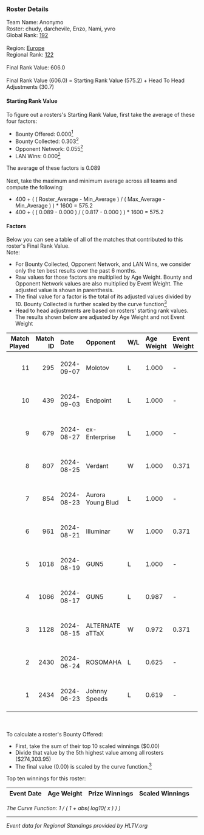 ### Roster Details<br />
Team Name: Anonymo<br />
Roster: chudy, darchevile, Enzo, Nami, yvro<br />
Global Rank: [192](../../standings_global_2024_09_18.md)<br />
<br />
Region: [Europe]( ../../standings_europe_2024_09_18.md)<br />
Regional Rank: [122]( ../../standings_europe_2024_09_18.md)<br />
<br />
Final Rank Value:  606.0<br />
<br />
Final Rank Value (606.0) = Starting Rank Value (575.2) + Head To Head Adjustments (30.7)<br />

#### Starting Rank Value<br />
To figure out a rosters's Starting Rank Value, first take the average of these four factors:<br />
- Bounty Offered: 0.000[<sup>1</sup>](#table2)
- Bounty Collected: 0.303[<sup>2</sup>](#table1)
- Opponent Network: 0.055[<sup>2</sup>](#table1)
- LAN Wins: 0.000[<sup>2</sup>](#table1)

The average of these factors is 0.089<br />
<br />
Next, take the maximum and minimum average across all teams and compute the following:<br />
- 400 + ( ( Roster_Average - Min_Average ) / ( Max_Average - Min_Average ) ) * 1600 = 575.2
- 400 + ( ( 0.089 - 0.000 ) / ( 0.817 - 0.000 ) ) * 1600 = 575.2


#### Factors<br />
Below you can see a table of all of the matches that contributed to this roster's Final Rank Value.<br />
Note:<br />

- For Bounty Collected, Opponent Network, and LAN Wins, we consider only the ten best results over the past 6 months.
- Raw values for those factors are multiplied by Age Weight. Bounty and Opponent Network values are also multiplied by Event Weight. The adjusted value is shown in parenthesis.
- The final value for a factor is the total of its adjusted values divided by 10. Bounty Collected is further scaled by the curve function[<sup>3</sup>](#curveFunction)
- Head to head adjustments are based on rosters' starting rank values. The results shown below are adjusted by Age Weight and not Event Weight
<span id="table1"></span><br />


| Match Played | Match ID | Date       | Opponent          | W/L | Age Weight | Event Weight | Bounty Collected | Opponent Network | LAN Wins  | H2H Adj. | Roster                              |
| -: | -: | :- | :- | :- | :- | :- | :- | :- | :- | -: | :- |
|           11 |      295 | 2024-09-07 | Molotov           | L   | 1.000      | -            | -                | -                | -         |   -10.41 | chudy, darchevile, Enzo, Nami, yvro |
|           10 |      439 | 2024-09-03 | Endpoint          | L   | 1.000      | -            | -                | -                | -         |    -3.28 | chudy, darchevile, Enzo, Nami, yvro |
|            9 |      679 | 2024-08-27 | ex-Enterprise     | L   | 1.000      | -            | -                | -                | -         |    -5.80 | chudy, darchevile, Enzo, Nami, yvro |
|            8 |      807 | 2024-08-25 | Verdant           | W   | 1.000      | 0.371        | 0.018 (0.007)    | 0.365 (0.135)    | 0 (0.000) |    23.87 | chudy, darchevile, Enzo, Nami, yvro |
|            7 |      854 | 2024-08-23 | Aurora Young Blud | L   | 1.000      | -            | -                | -                | -         |    -3.59 | chudy, darchevile, Enzo, Nami, yvro |
|            6 |      961 | 2024-08-21 | Illuminar         | W   | 1.000      | 0.371        | 0.009 (0.004)    | 0.357 (0.132)    | 0 (0.000) |    23.88 | chudy, darchevile, Enzo, Nami, yvro |
|            5 |     1018 | 2024-08-19 | GUN5              | L   | 1.000      | -            | -                | -                | -         |    -3.59 | chudy, darchevile, Enzo, Nami, yvro |
|            4 |     1066 | 2024-08-17 | GUN5              | L   | 0.987      | -            | -                | -                | -         |    -4.06 | chudy, darchevile, Enzo, Nami, yvro |
|            3 |     1128 | 2024-08-15 | ALTERNATE aTTaX   | W   | 0.972      | 0.371        | 0.110 (0.040)    | 0.792 (0.285)    | 0 (0.000) |    25.57 | chudy, darchevile, Enzo, Nami, yvro |
|            2 |     2430 | 2024-06-24 | ROSOMAHA          | L   | 0.625      | -            | -                | -                | -         |   -10.99 | chudy, darchevile, Enzo, Nami, yvro |
|            1 |     2434 | 2024-06-23 | Johnny Speeds     | L   | 0.619      | -            | -                | -                | -         |    -0.88 | chudy, darchevile, Enzo, Nami, yvro |

<br />
<span id="table2"></span><br />
To calculate a roster's Bounty Offered:<br />

- First, take the sum of their top 10 scaled winnings ($0.00)
- Divide that value by the 5th highest value among all rosters ($274,303.95)
- The final value (0.00) is scaled by the curve function.[<sup>3</sup>](#curveFunction)

Top ten winnings for this roster:<br />

| Event Date | Age Weight | Prize Winnings | Scaled Winnings |
| :- | -: | :- | :- |


<span id="curveFunction"></span>_The Curve Function: 1 / ( 1 + abs( log10( x ) ) )_<br />

---
_Event data for Regional Standings provided by HLTV.org_<br />
